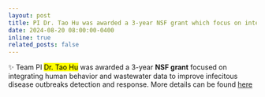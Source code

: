 ```yaml
---
layout: post
title: PI Dr. Tao Hu was awarded a 3-year NSF grant which focus on integrating human behavior and waste water to enhance epidimological modeling.
date: 2024-08-20 08:00:00-0400
inline: true
related_posts: false
---
```


:sparkles: Team PI <mark>Dr. Tao Hu</mark> was awarded a 3-year **NSF grant** focused on integrating human behavior and wastewater data to improve infecitous disease outbreaks detection and response. More details can be found [here](https://www.nsf.gov/awardsearch/showAward?AWD_ID=2421259&HistoricalAwards=false)